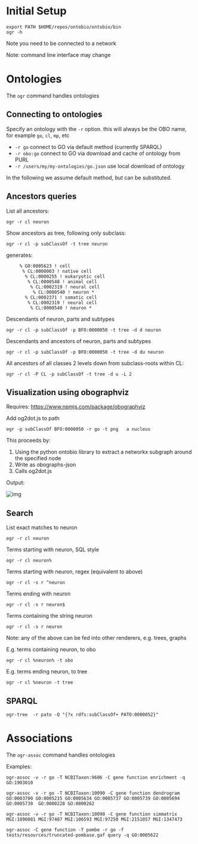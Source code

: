 # Initial Setup

```
export PATH $HOME/repos/ontobio/ontobio/bin
ogr -h
```

Note you need to be connected to a network

Note: command line interface may change

# Ontologies

The `ogr` command handles ontologies

## Connecting to ontologies

Specify an ontology with the `-r` option. this will always be the OBO name, for example `go`, `cl`, `mp`, etc

 * `-r go` connect to GO via default method (currently SPARQL)
 * `-r obo:go` connect to GO via download and cache of ontology from PURL
 * `-r /users/my/my-ontologies/go.json` use local download of ontology

In the following we assume default method, but can be substituted.

## Ancestors queries

List all ancestors:

```
ogr -r cl neuron
```

Show ancestors as tree, following only subclass:

```
ogr -r cl -p subClassOf -t tree neuron
```

generates:

```
     % GO:0005623 ! cell
      % CL:0000003 ! native cell
       % CL:0000255 ! eukaryotic cell
        % CL:0000548 ! animal cell
         % CL:0002319 ! neural cell
          % CL:0000540 ! neuron * 
       % CL:0002371 ! somatic cell
        % CL:0002319 ! neural cell
         % CL:0000540 ! neuron * 
```

Descendants of neuron, parts and subtypes

```
ogr -r cl -p subClassOf -p BFO:0000050 -t tree -d d neuron
```

Descendants and ancestors of neuron, parts and subtypes

```
ogr -r cl -p subClassOf -p BFO:0000050 -t tree -d du neuron
```

All ancestors of all classes 2 levels down from subclass-roots within CL:

```
ogr -r cl -P CL -p subClassOf -t tree -d u -L 2
```

## Visualization using obographviz

Requires: https://www.npmjs.com/package/obographviz

Add og2dot.js to path

```
ogr -p subClassOf BFO:0000050 -r go -t png   a nucleus
```

This proceeds by:

 1. Using the python ontobio library to extract a networkx subgraph around the specified node
 2. Write as obographs-json
 3. Calls og2dot.js

Output:

![img](https://github.com/biolink/biolink-api/raw/master/ontobio/docs/nucleus.png)

## Search

List exact matches to neuron

```
ogr -r cl neuron
```

Terms starting with neuron, SQL style

```
ogr -r cl neuron%
```

Terms starting with neuron, regex (equivalent to above)

```
ogr -r cl -s r ^neuron
```

Terms ending with neuron

```
ogr -r cl -s r neuron$
```

Terms containing the string neuron

```
ogr -r cl -s r neuron
```

Note: any of the above can be fed into other renderers, e.g. trees, graphs

E.g. terms containing neuron, to obo

```
ogr -r cl %neuron% -t obo
```

E.g. terms ending neuron, to tree

```
ogr -r cl %neuron -t tree
```

## SPARQL

```
ogr-tree  -r pato -Q "{?x rdfs:subClassOf+ PATO:0000052}"
```

# Associations

The `ogr-assoc` command handles ontologies


Examples:

```
ogr-assoc -v -r go -T NCBITaxon:9606 -C gene function enrichment -q GO:1903010 

ogr-assoc -v -r go -T NCBITaxon:10090 -C gene function dendrogram GO:0003700 GO:0005215 GO:0005634 GO:0005737 GO:0005739 GO:0005694 GO:0005730  GO:0000228 GO:0000262 

ogr-assoc -v -r go -T NCBITaxon:10090 -C gene function simmatrix MGI:1890081 MGI:97487 MGI:106593 MGI:97250 MGI:2151057 MGI:1347473

ogr-assoc -C gene function -T pombe -r go -f tests/resources/truncated-pombase.gaf query -q GO:0005622
```
